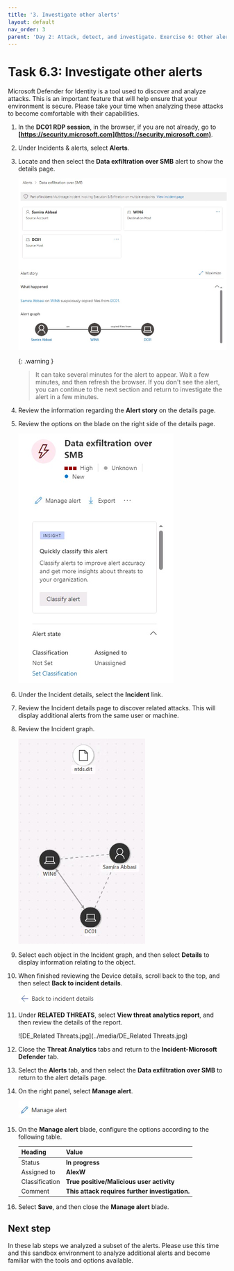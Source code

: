 ```yaml
---
title: '3. Investigate other alerts'
layout: default
nav_order: 3
parent: 'Day 2: Attack, detect, and investigate. Exercise 6: Other alerts'
---
```


# Task 6.3: Investigate other alerts

Microsoft Defender for Identity is a tool used to discover and analyze attacks. This is an important feature that will help ensure that your environment is secure. Please take your time when analyzing these attacks to become comfortable with their capabilities.

1. In the **DC01 RDP session**, in the browser, if you are not already, go to **[https://security.microsoft.com](https://security.microsoft.com)**.

1. Under Incidents & alerts, select **Alerts**.

1. Locate and then select the **Data exfiltration over SMB** alert to show the details page.

    ![DE_MainAlert.jpg](../media/DE_MainAlert.jpg)

    {: .warning }
    > It can take several minutes for the alert to appear. Wait a few minutes, and then refresh the browser. If you don't see the alert, you can continue to the next section and return to investigate the alert in a few minutes.

1. Review the information regarding the **Alert story** on the details page.

1. Review the options on the blade on the right side of the details page.

    ![DE_InvestigateBlade.jpg](../media/DE_InvestigateBlade.jpg)

1. Under the Incident details, select the **Incident** link.

1. Review the Incident details page to discover related attacks. This will display additional alerts from the same user or machine.

1. Review the Incident graph.

    ![DE_IncidentGraph.jpg](../media/DE_IncidentGraph.jpg)

1. Select each object in the Incident graph, and then select **Details** to display information relating to the object.

1. When finished reviewing the Device details, scroll back to the top, and then select **Back to incident details**.

    ![IP_Recon_BackToDetails.jpg](../media/IP_Recon_BackToDetails.jpg)

1. Under **RELATED THREATS**, select **View threat analytics report**, and then review the details of the report.

    ![DE_Related Threats.jpg](../media/DE_Related Threats.jpg)

1. Close the **Threat Analytics** tabs and return to the **Incident-Microsoft Defender** tab.

1. Select the **Alerts** tab, and then select the **Data exfiltration over SMB** to return to the alert details page.

1. On the right panel, select **Manage alert**.

    ![IP_Recon_ManageAlert.jpg](../media/IP_Recon_ManageAlert.jpg)

1. On the **Manage alert** blade, configure the options according to the following table.

    | Heading | Value |
    |:---------|:---------|
    | Status   | **In progress**  |
    | Assigned to   | **AlexW**   |
    | Classification  | **True positive/Malicious user activity** |
    | Comment | **This attack requires further investigation.**  |

1. Select **Save**, and then close the **Manage alert** blade.

## Next step

In these lab steps we analyzed a subset of the alerts. Please use this time and this sandbox environment to analyze additional alerts and become familiar with the tools and options available.

